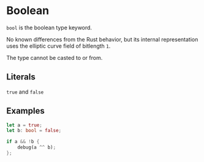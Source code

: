 # Boolean

`bool` is the boolean type keyword.

No known differences from the Rust behavior, but its internal representation uses the elliptic curve field of bitlength `1`.

The type cannot be casted to or from.

## Literals

`true` and `false`

## Examples

```rust
let a = true;
let b: bool = false;

if a && !b {
    debug(a ^^ b);
};
```

